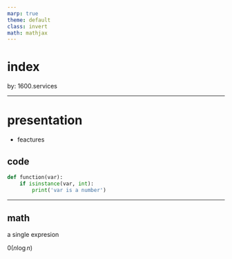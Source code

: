 ```yaml
---
marp: true
theme: default
class: invert
math: mathjax
---
```


# index

by: 1600.services

---

# presentation
* feactures

## code

```python
def function(var):
    if isinstance(var, int):
        print('var is a number')

```
---

## math

a single expresion

$\mathcal{0}(n\log{n})$